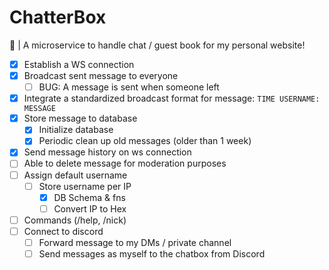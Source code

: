 # ChatterBox
💬 | A microservice to handle chat / guest book for my personal website!


* [X] Establish a WS connection
* [X] Broadcast sent message to everyone
  * [ ] BUG: A message is sent when someone left
* [X] Integrate a standardized broadcast format for message: `TIME USERNAME: MESSAGE`
* [X] Store message to database
  * [X] Initialize database
  * [X] Periodic clean up old messages (older than 1 week)
* [X] Send message history on ws connection
* [ ] Able to delete message for moderation purposes
* [ ] Assign default username
  * [ ] Store username per IP
    * [X] DB Schema & fns
    * [ ] Convert IP to Hex
* [ ] Commands (/help, /nick)
* [ ] Connect to discord
  * [ ] Forward message to my DMs / private channel
  * [ ] Send messages as myself to the chatbox from Discord
